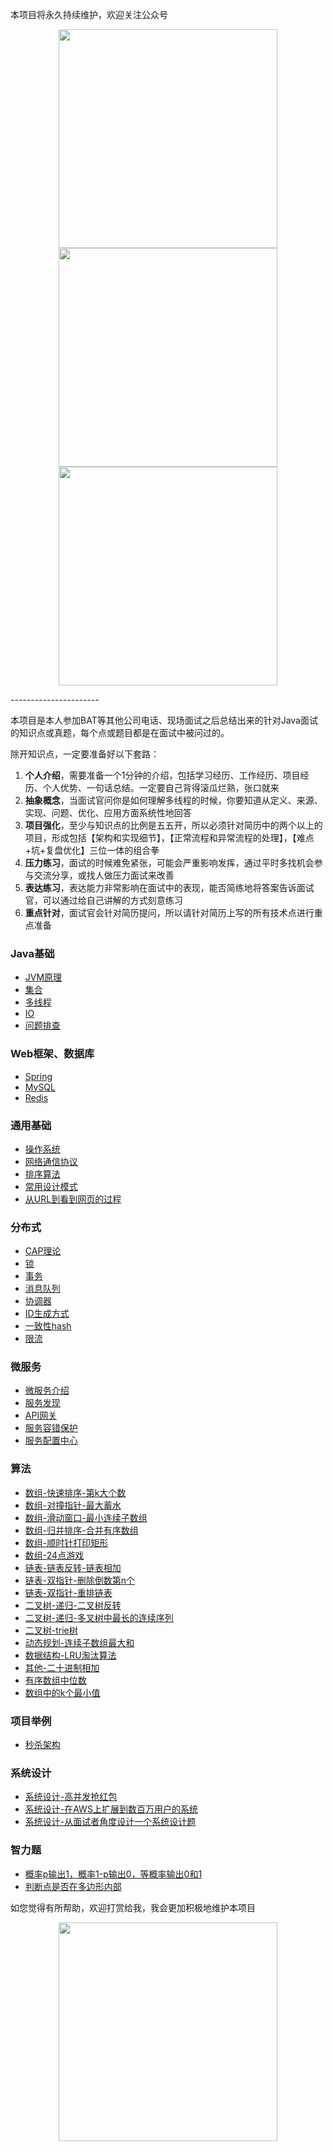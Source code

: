 本项目将永久持续维护，欢迎关注公众号
<center>
<figure>
<img src="https://github.com/xbox1994/Java-Interview/raw/master/images/wxg.jpg"  width="350" />
<img src="https://github.com/xbox1994/Java-Interview/raw/master/images/wxg2.png"  width="350" />
<img src="https://github.com/xbox1994/Java-Interview/raw/master/images/wxg2.jpg"  width="350" />
</figure>
</center>
----------------------

本项目是本人参加BAT等其他公司电话、现场面试之后总结出来的针对Java面试的知识点或真题，每个点或题目都是在面试中被问过的。

除开知识点，一定要准备好以下套路：  
1. **个人介绍**，需要准备一个1分钟的介绍，包括学习经历、工作经历、项目经历、个人优势、一句话总结。一定要自己背得滚瓜烂熟，张口就来
2. **抽象概念**，当面试官问你是如何理解多线程的时候，你要知道从定义、来源、实现、问题、优化、应用方面系统性地回答
3. **项目强化**，至少与知识点的比例是五五开，所以必须针对简历中的两个以上的项目，形成包括【架构和实现细节】，【正常流程和异常流程的处理】，【难点+坑+复盘优化】三位一体的组合拳
4. **压力练习**，面试的时候难免紧张，可能会严重影响发挥，通过平时多找机会参与交流分享，或找人做压力面试来改善
5. **表达练习**，表达能力非常影响在面试中的表现，能否简练地将答案告诉面试官，可以通过给自己讲解的方式刻意练习
6. **重点针对**，面试官会针对简历提问，所以请针对简历上写的所有技术点进行重点准备

### Java基础
* [JVM原理](MD/Java基础-JVM原理.md)
* [集合](MD/Java基础-集合.md)
* [多线程](MD/Java基础-多线程.md)
* [IO](MD/Java基础-IO.md)
* [问题排查](https://www.wangtianyi.top/article/2018-07-20-javasheng-chan-huan-jing-xia-wen-ti-pai-cha/?utm_source=github&utm_medium=github)
### Web框架、数据库
* [Spring](MD/Web框架-Spring.md)
* [MySQL](MD/数据库-MySQL.md)
* [Redis](MD/数据库-Redis.md)
### 通用基础
* [操作系统](MD/通用基础-操作系统.md)
* [网络通信协议](MD/通用基础-网络通信协议.md)
* [排序算法](MD/通用基础-排序算法.md)
* [常用设计模式](MD/通用基础-设计模式.md)
* [从URL到看到网页的过程](https://www.wangtianyi.top/article/2017-10-22-cong-urlkai-shi-,ding-wei-shi-jie/?utm_source=github&utm_medium=github)
### 分布式
* [CAP理论](MD/分布式-CAP理论.md)
* [锁](MD/分布式-锁.md)
* [事务](MD/分布式-事务.md)
* [消息队列](MD/分布式-消息队列.md)
* [协调器](MD/分布式-协调器.md)
* [ID生成方式](MD/分布式-ID生成方式.md)
* [一致性hash](MD/分布式-一致性hash.md)
* [限流](MD/分布式-限流.md)
### 微服务
* [微服务介绍](https://www.wangtianyi.top/article/2017-04-16-microservies-1-introduction-to-microservies/?utm_source=github&utm_medium=github)
* [服务发现](MD/微服务-服务注册与发现.md)
* [API网关](MD/微服务-网关.md)
* [服务容错保护](MD/微服务-服务容错保护.md)
* [服务配置中心](MD/微服务-服务配置中心.md)
### 算法
* [数组-快速排序-第k大个数](MD/算法-数组-快速排序-第k大个数.md)
* [数组-对撞指针-最大蓄水](MD/算法-数组-对撞指针-最大蓄水.md)
* [数组-滑动窗口-最小连续子数组](MD/算法-数组-滑动窗口-最小连续子数组.md)
* [数组-归并排序-合并有序数组](MD/算法-数组-归并排序-合并有序数组.md)
* [数组-顺时针打印矩形](https://www.nowcoder.com/practice/9b4c81a02cd34f76be2659fa0d54342a)
* [数组-24点游戏](https://leetcode.cn/problems/24-game/description/)
* [链表-链表反转-链表相加](MD/算法-链表-反转链表-链表相加.md)
* [链表-双指针-删除倒数第n个](MD/算法-链表-双指针-删除倒数第n个.md)
* [链表-双指针-重排链表](https://leetcode.cn/problems/reorder-list/description/)
* [二叉树-递归-二叉树反转](MD/算法-二叉树-递归-二叉树反转.md)
* [二叉树-递归-多叉树中最长的连续序列](MD/算法-二叉树-多叉树中最长的连续序列.md)
* [二叉树-trie树](https://leetcode.cn/problems/implement-trie-prefix-tree/description/)
* [动态规划-连续子数组最大和](MD/算法-动态规划-连续子数组最大和.md)
* [数据结构-LRU淘汰算法](MD/算法-数据结构-LRU淘汰算法.md)
* [其他-二十进制相加](MD/算法-其他-二十进制相加.md)
* [有序数组中位数](https://leetcode-cn.com/problems/median-of-two-sorted-arrays/solution/xun-zhao-liang-ge-you-xu-shu-zu-de-zhong-wei-s-114/)
* [数组中的k个最小值](https://leetcode-cn.com/problems/zui-xiao-de-kge-shu-lcof/solution/zui-xiao-de-kge-shu-by-leetcode-solution/)
### 项目举例
* [秒杀架构](MD/秒杀架构.md)
### 系统设计
* [系统设计-高并发抢红包](MD/系统设计-高并发抢红包.md)
* [系统设计-在AWS上扩展到数百万用户的系统](https://www.wangtianyi.top/article/2019-03-06-zai-awsshang-kuo-zhan-dao-shu-bai-mo-yong-hu-de-xi-tong/?utm_source=github&utm_medium=github)
* [系统设计-从面试者角度设计一个系统设计题](https://www.wangtianyi.top/article/2018-08-31-xi-tong-she-ji-mian-shi-ti-zong-he-kao-cha-mian-shi-zhe-de-da-zhao/?utm_source=github&utm_medium=github)
### 智力题
* [概率p输出1，概率1-p输出0，等概率输出0和1](https://blog.csdn.net/qq_29108585/article/details/60765640)
* [判断点是否在多边形内部](https://www.cnblogs.com/muyefeiwu/p/11260366.html)


如您觉得有所帮助，欢迎打赏给我，我会更加积极地维护本项目

<center>
<figure>
<img src="https://github.com/xbox1994/Java-Interview/raw/master/images/pay_wx.png"  width="350" />
</figure>
</center>
